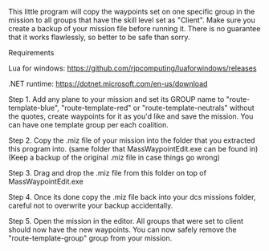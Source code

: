 This little program will copy the waypoints set on one specific group in the mission to all groups that have the skill level set as "Client".
Make sure you create a backup of your mission file before running it. There is no guarantee that it works flawlessly, so better to be safe than sorry.

Requirements

Lua for windows: https://github.com/rjpcomputing/luaforwindows/releases

.NET runtime: https://dotnet.microsoft.com/en-us/download

Step 1.
Add any plane to your mission and set its GROUP name to "route-template-blue", "route-template-red" or "route-template-neutrals" without the quotes, 
create waypoints for it as you'd like and save the mission.
You can have one template group per each coalition.

Step 2.
Copy the .miz file of your mission into the folder that you extracted this program into. (same folder that MassWaypointEdit.exe can be found in)
(Keep a backup of the original .miz file in case things go wrong)

Step 3.
Drag and drop the .miz file from this folder on top of MassWaypointEdit.exe

Step 4.
Once its done copy the .miz file back into your dcs missions folder, careful not to overwrite your backup accidentally.

Step 5.
Open the mission in the editor. All groups that were set to client should now have the new waypoints.
You can now safely remove the "route-template-group" group from your mission.
